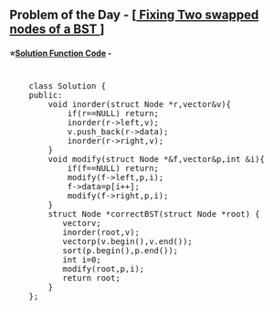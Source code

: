 ## Problem of the Day - [<a href="https://practice.geeksforgeeks.org/problems/6c4053871794c5e7a0817d7eaf88d71c4bb4c2bc/1"> Fixing Two swapped nodes of a BST </a>]


#### ⭐<ins>Solution Function Code</ins> -
<pre>

    class Solution {
    public:
        void inorder(struct Node *r,vector<int>&v){
            if(r==NULL) return;
            inorder(r->left,v);
            v.push_back(r->data);
            inorder(r->right,v);
        }
        void modify(struct Node *&f,vector<int>&p,int &i){
            if(f==NULL) return;
            modify(f->left,p,i);
            f->data=p[i++];
            modify(f->right,p,i);
        }
        struct Node *correctBST(struct Node *root) {
           vector<int>v;
           inorder(root,v);
           vector<int>p(v.begin(),v.end());
           sort(p.begin(),p.end());
           int i=0;
           modify(root,p,i);
           return root;
        }
    };
</pre>
